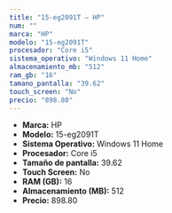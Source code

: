 ```yaml
---
title: "15-eg2091T — HP"
num: ""
marca: "HP"
modelo: "15-eg2091T"
procesador: "Core i5"
sistema_operativo: "Windows 11 Home"
almacenamiento_mb: "512"
ram_gb: "16"
tamano_pantalla: "39.62"
touch_screen: "No"
precio: "898.80"
---
```

<ul>
<li><strong>Marca:</strong> HP</li>
<li><strong>Modelo:</strong> 15-eg2091T</li>
<li><strong>Sistema Operativo:</strong> Windows 11 Home</li>
<li><strong>Procesador:</strong> Core i5 </li>
<li><strong>Tamaño de pantalla:</strong> 39.62</li>
<li><strong>Touch Screen:</strong> No</li>
<li><strong>RAM (GB):</strong> 16</li>
<li><strong>Almacenamiento (MB):</strong> 512</li>
<li><strong>Precio:</strong> 898.80</li>
</ul>